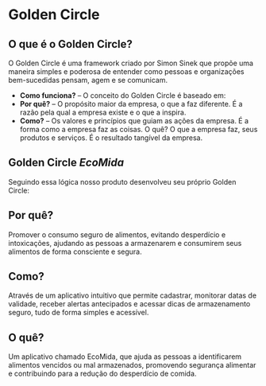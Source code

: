 # Golden Circle

## O que é o Golden Circle?
O Golden Circle é uma framework criado por Simon Sinek que propõe uma maneira simples e poderosa de entender como pessoas e organizações bem-sucedidas pensam, agem e se comunicam.
- **Como funciona?** – 
O conceito do Golden Circle é baseado em:
- **Por quê?** – 
O propósito maior da empresa, o que a faz diferente. É a razão pela qual a empresa existe e o que a inspira. 
- **Como?** – 
Os valores e princípios que guiam as ações da empresa. É a forma como a empresa faz as coisas. 
O quê?
O que a empresa faz, seus produtos e serviços. É o resultado tangível da empresa.</p>

## Golden Circle *EcoMida*

Seguindo essa lógica nosso produto desenvolveu seu próprio Golden Circle:

<h2>Por quê?</h2>
Promover o consumo seguro de alimentos, evitando desperdício e intoxicações, ajudando as pessoas a armazenarem e consumirem seus alimentos de forma consciente e segura.

<h2>Como?</h2>
Através de um aplicativo intuitivo que permite cadastrar, monitorar datas de validade, receber alertas antecipados e acessar dicas de armazenamento seguro, tudo de forma simples e acessível.

<h2>O quê?</h2>
Um aplicativo chamado EcoMida, que ajuda as pessoas a identificarem alimentos vencidos ou mal armazenados, promovendo segurança alimentar e contribuindo para a redução do desperdício de comida.

